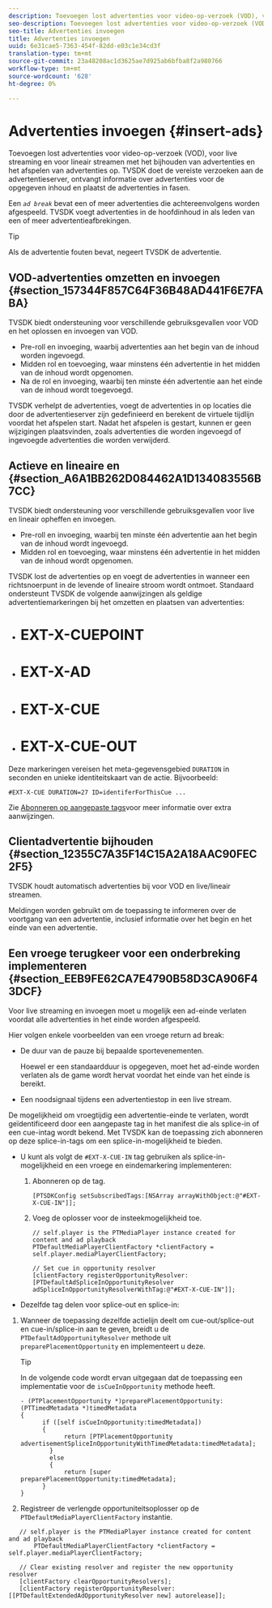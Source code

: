 ```yaml
---
description: Toevoegen lost advertenties voor video-op-verzoek (VOD), voor live streaming en voor lineair streamen met het bijhouden van advertenties en het afspelen van advertenties op. TVSDK doet de vereiste verzoeken aan de advertentieserver, ontvangt informatie over advertenties voor de opgegeven inhoud en plaatst de advertenties in fasen.
seo-description: Toevoegen lost advertenties voor video-op-verzoek (VOD), voor live streaming en voor lineair streamen met het bijhouden van advertenties en het afspelen van advertenties op. TVSDK doet de vereiste verzoeken aan de advertentieserver, ontvangt informatie over advertenties voor de opgegeven inhoud en plaatst de advertenties in fasen.
seo-title: Advertenties invoegen
title: Advertenties invoegen
uuid: 6e31cae5-7363-454f-82dd-e03c1e34cd3f
translation-type: tm+mt
source-git-commit: 23a48208ac1d3625ae7d925ab6bfba8f2a980766
workflow-type: tm+mt
source-wordcount: '628'
ht-degree: 0%

---
```



# Advertenties invoegen {#insert-ads}

Toevoegen lost advertenties voor video-op-verzoek (VOD), voor live streaming en voor lineair streamen met het bijhouden van advertenties en het afspelen van advertenties op. TVSDK doet de vereiste verzoeken aan de advertentieserver, ontvangt informatie over advertenties voor de opgegeven inhoud en plaatst de advertenties in fasen.

Een *`ad break`* bevat een of meer advertenties die achtereenvolgens worden afgespeeld. TVSDK voegt advertenties in de hoofdinhoud in als leden van een of meer advertentieafbrekingen.

>[!TIP]
>
>Als de advertentie fouten bevat, negeert TVSDK de advertentie.

## VOD-advertenties omzetten en invoegen {#section_157344F857C64F36B48AD441F6E7FABA}

TVSDK biedt ondersteuning voor verschillende gebruiksgevallen voor VOD en het oplossen en invoegen van VOD.

* Pre-roll en invoeging, waarbij advertenties aan het begin van de inhoud worden ingevoegd.
* Midden rol en toevoeging, waar minstens één advertentie in het midden van de inhoud wordt opgenomen.
* Na de rol en invoeging, waarbij ten minste één advertentie aan het einde van de inhoud wordt toegevoegd.

TVSDK verhelpt de advertenties, voegt de advertenties in op locaties die door de advertentieserver zijn gedefinieerd en berekent de virtuele tijdlijn voordat het afspelen start. Nadat het afspelen is gestart, kunnen er geen wijzigingen plaatsvinden, zoals advertenties die worden ingevoegd of ingevoegde advertenties die worden verwijderd.

## Actieve en lineaire en {#section_A6A1BB262D084462A1D134083556B7CC}

TVSDK biedt ondersteuning voor verschillende gebruiksgevallen voor live en lineair opheffen en invoegen.

* Pre-roll en invoeging, waarbij ten minste één advertentie aan het begin van de inhoud wordt ingevoegd.
* Midden rol en toevoeging, waar minstens één advertentie in het midden van de inhoud wordt opgenomen.

TVSDK lost de advertenties op en voegt de advertenties in wanneer een richtsnoerpunt in de levende of lineaire stroom wordt ontmoet. Standaard ondersteunt TVSDK de volgende aanwijzingen als geldige advertentiemarkeringen bij het omzetten en plaatsen van advertenties:

* # EXT-X-CUEPOINT
* # EXT-X-AD
* # EXT-X-CUE
* # EXT-X-CUE-OUT

Deze markeringen vereisen het meta-gegevensgebied `DURATION` in seconden en unieke identiteitskaart van de actie. Bijvoorbeeld:

```
#EXT-X-CUE DURATION=27 ID=identiferForThisCue ... 
```

Zie [Abonneren op aangepaste tags](../../tvsdk-3x-ios-prog/ios-3x-advertising/ios-3x-custom-tags-configure/ios-3x-custom-tags-subscribe.md)voor meer informatie over extra aanwijzingen.

## Clientadvertentie bijhouden {#section_12355C7A35F14C15A2A18AAC90FEC2F5}

TVSDK houdt automatisch advertenties bij voor VOD en live/lineair streamen.

Meldingen worden gebruikt om de toepassing te informeren over de voortgang van een advertentie, inclusief informatie over het begin en het einde van een advertentie.

## Een vroege terugkeer voor een onderbreking implementeren {#section_EEB9FE62CA7E4790B58D3CA906F43DCF}

Voor live streaming en invoegen moet u mogelijk een ad-einde verlaten voordat alle advertenties in het einde worden afgespeeld.

Hier volgen enkele voorbeelden van een vroege return ad break:

* De duur van de pauze bij bepaalde sportevenementen.

   Hoewel er een standaardduur is opgegeven, moet het ad-einde worden verlaten als de game wordt hervat voordat het einde van het einde is bereikt.
* Een noodsignaal tijdens een advertentiestop in een live stream.

De mogelijkheid om vroegtijdig een advertentie-einde te verlaten, wordt geïdentificeerd door een aangepaste tag in het manifest die als splice-in of een cue-intag wordt bekend. Met TVSDK kan de toepassing zich abonneren op deze splice-in-tags om een splice-in-mogelijkheid te bieden.

* U kunt als volgt de `#EXT-X-CUE-IN` tag gebruiken als splice-in-mogelijkheid en een vroege en eindemarkering implementeren:

   1. Abonneren op de tag.

      ```
      [PTSDKConfig setSubscribedTags:[NSArray arrayWithObject:@"#EXT-X-CUE-IN"]];
      ```

   1. Voeg de oplosser voor de insteekmogelijkheid toe.

      ```
      // self.player is the PTMediaPlayer instance created for content and ad playback 
      PTDefaultMediaPlayerClientFactory *clientFactory = self.player.mediaPlayerClientFactory; 
      
      // Set cue in opportunity resolver 
      [clientFactory registerOpportunityResolver:[PTDefaultAdSpliceInOpportunityResolver adSpliceInOpportunityResolverWithTag:@"#EXT-X-CUE-IN"]];
      ```

* Dezelfde tag delen voor splice-out en splice-in:

1. Wanneer de toepassing dezelfde actielijn deelt om cue-out/splice-out en cue-in/splice-in aan te geven, breidt u de `PTDefaultAdOpportunityResolver` methode uit `preparePlacementOpportunity` en implementeert u deze.

   >[!TIP]
   >
   >In de volgende code wordt ervan uitgegaan dat de toepassing een implementatie voor de `isCueInOpportunity` methode heeft.

   ```
   - (PTPlacementOpportunity *)preparePlacementOpportunity:(PTTimedMetadata *)timedMetadata 
   { 
         if ([self isCueInOpportunity:timedMetadata]) 
         { 
               return [PTPlacementOpportunity advertisementSpliceInOpportunityWithTimedMetadata:timedMetadata]; 
           } 
           else 
           { 
               return [super preparePlacementOpportunity:timedMetadata]; 
         } 
   }
   ```

1. Registreer de verlengde opportuniteitsoplosser op de `PTDefaultMediaPlayerClientFactory` instantie.

```
   // self.player is the PTMediaPlayer instance created for content and ad playback 
       PTDefaultMediaPlayerClientFactory *clientFactory = self.player.mediaPlayerClientFactory; 
             
   // Clear existing resolver and register the new opportunity resolver 
   [clientFactory clearOpportunityResolvers]; 
   [clientFactory registerOpportunityResolver:[[PTDefaultExtendedAdOpportunityResolver new] autorelease]];
```
